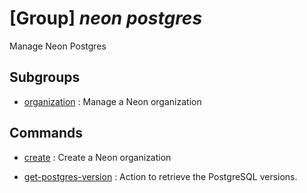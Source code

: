 # [Group] _neon postgres_

Manage Neon Postgres

## Subgroups

- [organization](/Commands/neon/postgres/organization/readme.md)
: Manage a Neon organization

## Commands

- [create](/Commands/neon/postgres/_create.md)
: Create a Neon organization

- [get-postgres-version](/Commands/neon/postgres/_get-postgres-version.md)
: Action to retrieve the PostgreSQL versions.
